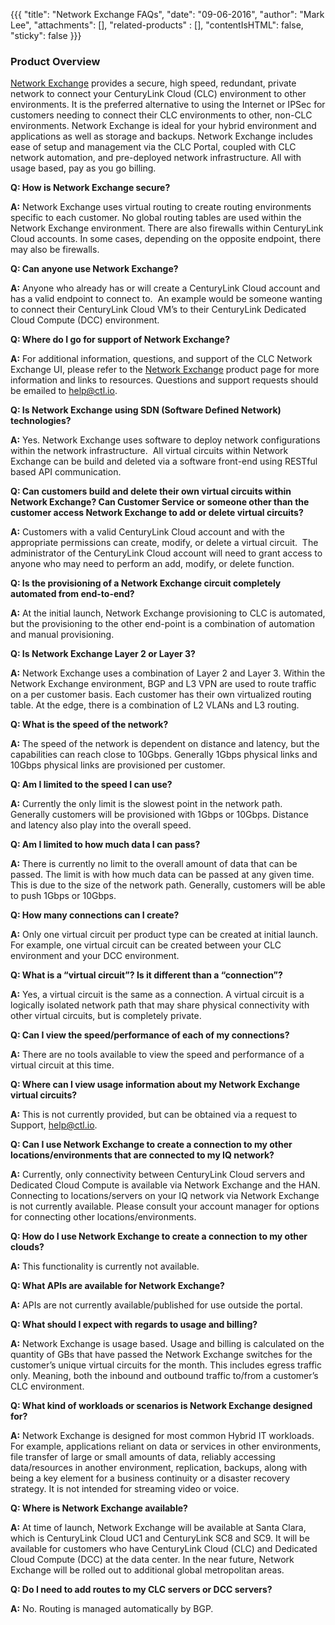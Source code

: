 {{{
  "title": "Network Exchange FAQs",
  "date": "09-06-2016",
  "author": "Mark Lee",
  "attachments": [],
  "related-products" : [],
  "contentIsHTML": false,
  "sticky": false
}}}

### Product Overview

[Network Exchange](https://www.ctl.io/network-exchange/) provides a secure, high speed, redundant, private network to connect your CenturyLink Cloud (CLC) environment to other environments.  It is the preferred alternative to using the Internet or IPSec for customers needing to connect their CLC environments to other, non-CLC environments. Network Exchange is ideal for your hybrid environment and applications as well as storage and backups. Network Exchange includes ease of setup and management via the CLC Portal, coupled with CLC network automation, and pre-deployed network infrastructure. All with usage based, pay as you go billing.

**Q: How is Network Exchange secure?**

**A:** Network Exchange uses virtual routing to create routing environments specific to each customer. No global routing tables are used within the Network Exchange environment. There are also firewalls within CenturyLink Cloud accounts. In some cases, depending on the opposite endpoint, there may also be firewalls.

**Q: Can anyone use Network Exchange?**

**A:** Anyone who already has or will create a CenturyLink Cloud account and has a valid endpoint to connect to.  An example would be someone wanting to connect their CenturyLink Cloud VM’s to their CenturyLink Dedicated Cloud Compute (DCC) environment.

**Q: Where do I go for support of Network Exchange?**

**A:** For additional information, questions, and support of the CLC Network Exchange UI, please refer to the [Network Exchange](//www.ctl.io/network-exchange/) product page for more information and links to resources. Questions and support requests should be emailed to [help@ctl.io](mailto:help@ctl.io).

**Q: Is Network Exchange using SDN (Software Defined Network) technologies?**

**A:** Yes. Network Exchange uses software to deploy network configurations within the network infrastructure.  All virtual circuits within Network Exchange can be build and deleted via a software front-end using RESTful based API communication.

**Q: Can customers build and delete their own virtual circuits within Network Exchange? Can Customer Service or someone other than the customer access Network Exchange to add or delete virtual circuits?**

**A:** Customers with a valid CenturyLink Cloud account and with the appropriate permissions can create, modify, or delete a virtual circuit.  The administrator of the CenturyLink Cloud account will need to grant access to anyone who may need to perform an add, modify, or delete function.

**Q: Is the provisioning of a Network Exchange circuit completely automated from end-to-end?**

**A:** At the initial launch, Network Exchange provisioning to CLC is automated, but the provisioning to the other end-point is a combination of automation and manual provisioning.

**Q: Is Network Exchange Layer 2 or Layer 3?**

**A:** Network Exchange uses a combination of Layer 2 and Layer 3. Within the Network Exchange environment, BGP and L3 VPN are used to route traffic on a per customer basis. Each customer has their own virtualized routing table. At the edge, there is a combination of L2 VLANs and L3 routing. 

**Q: What is the speed of the network?**

**A:** The speed of the network is dependent on distance and latency, but the capabilities can reach close to 10Gbps. Generally 1Gbps physical links and 10Gbps physical links are provisioned per customer.

**Q:  Am I limited to the speed I can use?**

**A:** Currently the only limit is the slowest point in the network path.  Generally customers will be provisioned with 1Gbps or 10Gbps. Distance and latency also play into the overall speed.

**Q:  Am I limited to how much data I can pass?**

**A:** There is currently no limit to the overall amount of data that can be passed. The limit is with how much data can be passed at any given time.  This is due to the size of the network path. Generally, customers will be able to push 1Gbps or 10Gbps.

**Q: How many connections can I create?**

**A:** Only one virtual circuit per product type can be created at initial launch.  For example, one virtual circuit can be created between your CLC environment and your DCC environment.

**Q: What is a “virtual circuit”?  Is it different than a “connection”?**

**A:** Yes, a virtual circuit is the same as a connection. A virtual circuit is a logically isolated network path that may share physical connectivity with other virtual circuits, but is completely private. 

**Q: Can I view the speed/performance of each of my connections?**

**A:** There are no tools available to view the speed and performance of a virtual circuit at this time.

**Q: Where can I view usage information about my Network Exchange virtual circuits?**

**A:** This is not currently provided, but can be obtained via a request to Support, [help@ctl.io](mailto:help@ctl.io).

**Q: Can I use Network Exchange to create a connection to my other locations/environments that are connected to my IQ network?**

**A:** Currently, only connectivity between CenturyLink Cloud servers and Dedicated Cloud Compute is available via Network Exchange and the HAN. Connecting to locations/servers on your IQ network via Network Exchange is not currently available. Please consult your account manager for options for connecting other locations/environments.

**Q: How do I use Network Exchange to create a connection to my other clouds?**

**A:** This functionality is currently not available.

**Q: What APIs are available for Network Exchange?**

**A:** APIs are not currently available/published for use outside the portal.

**Q: What should I expect with regards to usage and billing?**

**A:** Network Exchange is usage based. Usage and billing is calculated on the quantity of GBs that have passed the Network Exchange switches for the customer’s unique virtual circuits for the month. This includes egress traffic only. Meaning, both the inbound and outbound traffic to/from a customer’s CLC environment.

**Q: What kind of workloads or scenarios is Network Exchange designed for?**

**A:** Network Exchange is designed for most common Hybrid IT workloads.  For example, applications reliant on data or services in other environments, file transfer of large or small amounts of data, reliably accessing data/resources in another environment, replication, backups, along with being a key element for a business continuity or a disaster recovery strategy. It is not intended for streaming video or voice.

**Q: Where is Network Exchange available?**

**A:** At time of launch, Network Exchange will be available at Santa Clara, which is CenturyLink Cloud UC1 and CenturyLink SC8 and SC9. It will be available for customers who have CenturyLink Cloud (CLC) and Dedicated Cloud Compute (DCC) at the data center. In the near future, Network Exchange will be rolled out to additional global metropolitan areas.

**Q: Do I need to add routes to my CLC servers or DCC servers?**

**A:** No. Routing is managed automatically by BGP.
